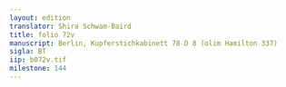 ```yaml
---
layout: edition
translator: Shira Schwam-Baird
title: folio 72v
manuscript: Berlin, Kupferstichkabinett 78 D 8 (olim Hamilton 337)
sigla: BT
iip: b072v.tif
milestone: 144
---
```

